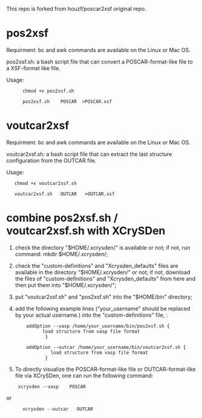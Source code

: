 This repo is forked from houzf/poscar2xsf original repo.

# pos2xsf
Requirment: bc and awk commands are available on the Linux or Mac OS. 

pos2xsf.sh: a bash script file that can convert a POSCAR-format-like file to a XSF-format like file.

Usage:   

          chmod +x pos2xsf.sh

          pos2xsf.sh    POSCAR  >POSCAR.xsf
# voutcar2xsf
Requirment: bc and awk commands are available on the Linux or Mac OS. 

voutcar2xsf.sh:  a bash script file that can extract the last structure configuration from the OUTCAR file.

Usage: 
       
       chmod +x voutcar2xsf.sh

       voutcar2xsf.sh   OUTCAR   >OUTCAR.xsf
 
# combine pos2xsf.sh / voutcar2xsf.sh with XCrySDen
1. check the directory "$HOME/.xcrysden/" is available or not; if not, run command: mkdir $HOME/.xcrysden/;

2. check the "custom-definitions" and  "Xcrysden_defaults" files are available in the directory "$HOME/.xcrysden/" or not; if not, download the files of "custom-definitions" and "Xcrysden_defaults" from here and then put them into "$HOME/.xcrysden/";

3. put "voutcar2xsf.sh" and "pos2xsf.sh" into the "$HOME/bin" directory;

4. add the following example lines ("your_username" should be replaced by your actual username.) into the "custom-definitions" file, :


           addOption --vasp /home/your_username/bin/pos2xsf.sh {
                 load structure from vasp file format
                  }
                  
           addOption --outcar /home/your_username/bin/voutcar2xsf.sh {
                    load structure from vasp file format
                  }
  5. To directly visualize the POSCAR-format-like file or OUTCAR-format-like file via XCrySDen, one can run the following command:
  
          xcrysden --vasp    POSCAR
  
  or
  
          xcrysden --outcar   OUTCAR
  



          

